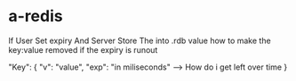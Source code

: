 # a-redis

If User Set expiry And Server Store The into .rdb value 
how to make the key:value removed if the expiry is runout

"Key": {
    "v": "value",
    "exp": "in miliseconds" --> How do i get left over time
}